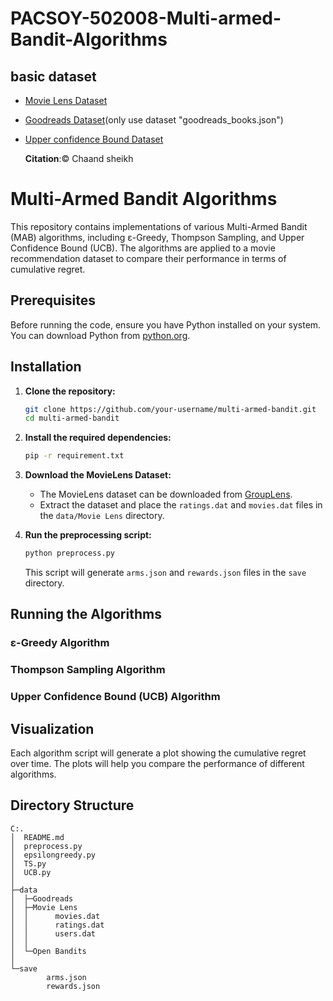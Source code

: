 # PACSOY-502008-Multi-armed-Bandit-Algorithms
## basic dataset
- [Movie Lens Dataset](https://grouplens.org/datasets/movielens/1m/)
- [Goodreads Dataset](https://sites.google.com/eng.ucsd.edu/ucsdbookgraph/home)(only use dataset "goodreads_books.json")
- [Upper confidence Bound Dataset](https://www.kaggle.com/datasets/chaandsheikh/upper-confidence-bound-dataset?resource=download)

  **Citation**:© Chaand sheikh
    
# Multi-Armed Bandit Algorithms

This repository contains implementations of various Multi-Armed Bandit (MAB) algorithms, including ε-Greedy, Thompson Sampling, and Upper Confidence Bound (UCB). The algorithms are applied to a movie recommendation dataset to compare their performance in terms of cumulative regret.

## Prerequisites

Before running the code, ensure you have Python installed on your system. You can download Python from [python.org](https://www.python.org/).

## Installation

1. **Clone the repository:**
   ```bash
   git clone https://github.com/your-username/multi-armed-bandit.git
   cd multi-armed-bandit
   ```

2. **Install the required dependencies:**
   ```bash
   pip -r requirement.txt
   ```

3. **Download the MovieLens Dataset:**
   - The MovieLens dataset can be downloaded from [GroupLens](https://grouplens.org/datasets/movielens/1m/).
   - Extract the dataset and place the `ratings.dat` and `movies.dat` files in the `data/Movie Lens` directory.

4. **Run the preprocessing script:**
   ```bash
   python preprocess.py
   ```
   This script will generate `arms.json` and `rewards.json` files in the `save` directory.

## Running the Algorithms

### ε-Greedy Algorithm


### Thompson Sampling Algorithm

### Upper Confidence Bound (UCB) Algorithm

## Visualization

Each algorithm script will generate a plot showing the cumulative regret over time. The plots will help you compare the performance of different algorithms.

## Directory Structure

```
C:.
│  README.md
│  preprocess.py
│  epsilongreedy.py
│  TS.py
│  UCB.py
│
├─data
│  ├─Goodreads
│  ├─Movie Lens
│  │      movies.dat
│  │      ratings.dat
│  │      users.dat
│  │
│  └─Open Bandits
│
└─save
        arms.json
        rewards.json
```

